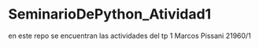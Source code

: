 # SeminarioDePython_Atividad1
en este repo se encuentran las actividades del tp 1
Marcos Pissani 21960/1
